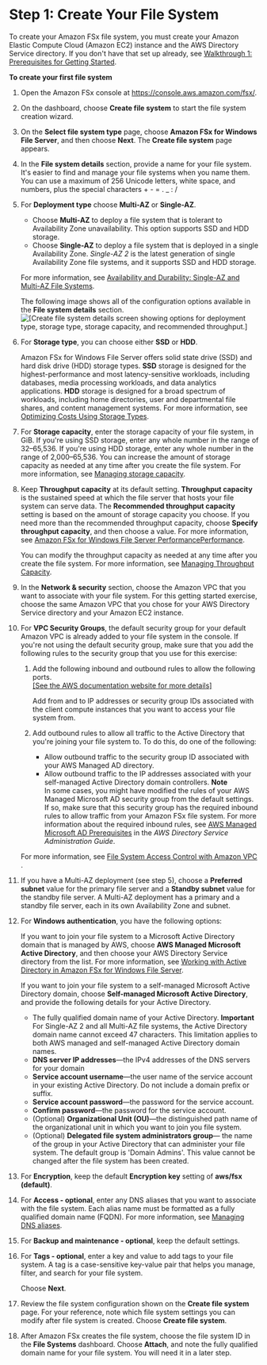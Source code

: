 # Step 1: Create Your File System<a name="getting-started-step1"></a>

To create your Amazon FSx file system, you must create your Amazon Elastic Compute Cloud \(Amazon EC2\) instance and the AWS Directory Service directory\. If you don't have that set up already, see [Walkthrough 1: Prerequisites for Getting Started](walkthrough01-prereqs.md)\. 

**To create your first file system**

1. Open the Amazon FSx console at [https://console\.aws\.amazon\.com/fsx/](https://console.aws.amazon.com/fsx/)\.

1. On the dashboard, choose **Create file system** to start the file system creation wizard\.

1. On the **Select file system type** page, choose **Amazon FSx for Windows File Server**, and then choose **Next**\. The **Create file system** page appears\.

1. In the **File system details** section, provide a name for your file system\. It's easier to find and manage your file systems when you name them\. You can use a maximum of 256 Unicode letters, white space, and numbers, plus the special characters \+ \- = \. \_ : /

1. For **Deployment type** choose **Multi\-AZ** or **Single\-AZ**\. 
   + Choose **Multi\-AZ** to deploy a file system that is tolerant to Availability Zone unavailability\. This option supports SSD and HDD storage\. 
   + Choose **Single\-AZ** to deploy a file system that is deployed in a single Availability Zone\. *Single\-AZ 2* is the latest generation of single Availability Zone file systems, and it supports SSD and HDD storage\.

   For more information, see [Availability and Durability: Single\-AZ and Multi\-AZ File Systems](high-availability-multiAZ.md)\.

   The following image shows all of the configuration options available in the **File system details** section\.   
![\[Create file system details screen showing options for deployment type, storage type, storage capacity, and recommended throughput.\]](http://docs.aws.amazon.com/fsx/latest/WindowsGuide/images/CreateFSxWindow-details.png)

1. For **Storage type**, you can choose either **SSD** or **HDD**\. 

   Amazon FSx for Windows File Server offers solid state drive \(SSD\) and hard disk drive \(HDD\) storage types\. **SSD** storage is designed for the highest\-performance and most latency\-sensitive workloads, including databases, media processing workloads, and data analytics applications\. **HDD** storage is designed for a broad spectrum of workloads, including home directories, user and departmental file shares, and content management systems\. For more information, see [Optimizing Costs Using Storage Types](optimize-fsx-costs.md#storage-type-options)\.

1. For **Storage capacity**, enter the storage capacity of your file system, in GiB\. If you're using SSD storage, enter any whole number in the range of 32–65,536\. If you're using HDD storage, enter any whole number in the range of 2,000–65,536\. You can increase the amount of storage capacity as needed at any time after you create the file system\. For more information, see [Managing storage capacity](managing-storage-capacity.md)\.

1. Keep **Throughput capacity** at its default setting\. **Throughput capacity** is the sustained speed at which the file server that hosts your file system can serve data\. The **Recommended throughput capacity** setting is based on the amount of storage capacity you choose\. If you need more than the recommended throughput capacity, choose **Specify throughput capacity**, and then choose a value\. For more information, see [Amazon FSx for Windows File Server PerformancePerformance](performance.md)\. 

   You can modify the throughput capacity as needed at any time after you create the file system\. For more information, see [Managing Throughput Capacity](managing-throughput-capacity.md)\.

1. In the **Network & security** section, choose the Amazon VPC that you want to associate with your file system\. For this getting started exercise, choose the same Amazon VPC that you chose for your AWS Directory Service directory and your Amazon EC2 instance\.

1. <a name="security_group_setup"></a>For **VPC Security Groups**, the default security group for your default Amazon VPC is already added to your file system in the console\. If you're not using the default security group, make sure that you add the following rules to the security group that you use for this exercise:

   1. Add the following inbound and outbound rules to allow the following ports\.    
[\[See the AWS documentation website for more details\]](http://docs.aws.amazon.com/fsx/latest/WindowsGuide/getting-started-step1.html)

      Add from and to IP addresses or security group IDs associated with the client compute instances that you want to access your file system from\.

   1. Add outbound rules to allow all traffic to the Active Directory that you're joining your file system to\. To do this, do one of the following:
      + Allow outbound traffic to the security group ID associated with your AWS Managed AD directory\. 
      + Allow outbound traffic to the IP addresses associated with your self\-managed Active Directory domain controllers\. 
**Note**  
In some cases, you might have modified the rules of your AWS Managed Microsoft AD security group from the default settings\. If so, make sure that this security group has the required inbound rules to allow traffic from your Amazon FSx file system\. For more information about the required inbound rules, see [AWS Managed Microsoft AD Prerequisites](https://docs.aws.amazon.com/directoryservice/latest/admin-guide/ms_ad_getting_started_prereqs.html) in the *AWS Directory Service Administration Guide*\.

   For more information, see [ File System Access Control with Amazon VPC ](limit-access-security-groups.md)\.

1. If you have a Multi\-AZ deployment \(see step 5\), choose a **Preferred subnet** value for the primary file server and a **Standby subnet** value for the standby file server\. A Multi\-AZ deployment has a primary and a standby file server, each in its own Availability Zone and subnet\. 

1. For **Windows authentication**, you have the following options:

   If you want to join your file system to a Microsoft Active Directory domain that is managed by AWS, choose **AWS Managed Microsoft Active Directory**, and then choose your AWS Directory Service directory from the list\. For more information, see [Working with Active Directory in Amazon FSx for Windows File Server](aws-ad-integration-fsxW.md)\.

   If you want to join your file system to a self\-managed Microsoft Active Directory domain, choose **Self\-managed Microsoft Active Directory**, and provide the following details for your Active Directory\.
   + The fully qualified domain name of your Active Directory\.
**Important**  
For Single\-AZ 2 and all Multi\-AZ file systems, the Active Directory domain name cannot exceed 47 characters\. This limitation applies to both AWS managed and self\-managed Active Directory domain names\.
   + **DNS server IP addresses**—the IPv4 addresses of the DNS servers for your domain
   + **Service account username**—the user name of the service account in your existing Active Directory\. Do not include a domain prefix or suffix\. 
   + **Service account password**—the password for the service account\.
   + **Confirm password**—the password for the service account\.
   + \(Optional\) **Organizational Unit \(OU\)**—the distinguished path name of the organizational unit in which you want to join you file system\.
   + \(Optional\) **Delegated file system administrators group**— the name of the group in your Active Directory that can administer your file system\. The default group is 'Domain Admins'\.  This value cannot be changed after the file system has been created.

1. For **Encryption**, keep the default **Encryption key** setting of **aws/fsx \(default\)**\.

1. For **Access \- optional**, enter any DNS aliases that you want to associate with the file system\. Each alias name must be formatted as a fully qualified domain name \(FQDN\)\. For more information, see [Managing DNS aliases](managing-dns-aliases.md)\.

1. For **Backup and maintenance \- optional**, keep the default settings\.

1. For **Tags \- optional**, enter a key and value to add tags to your file system\. A tag is a case\-sensitive key\-value pair that helps you manage, filter, and search for your file system\. 

   Choose **Next**\.

1. Review the file system configuration shown on the **Create file system** page\. For your reference, note which file system settings you can modify after file system is created\. Choose **Create file system**\. 

1. After Amazon FSx creates the file system, choose the file system ID in the **File Systems** dashboard\. Choose **Attach**, and note the fully qualified domain name for your file system\. You will need it in a later step\.
